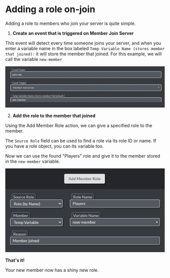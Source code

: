 # Adding a role on-join
Adding a role to members who join your server is quite simple.

1. **Create an event that is triggered on Member Join Server**

This event will detect every time someone joins your server, and when you enter a variable name in the box labeled `Temp Variable Name (stores member that joined):` it will store the member that joined. For this example, we will call the variable `new-member`

![](https://raw.githubusercontent.com/Silversunset01/dbm/master/screenshots/autorole1.PNG)

2. **Add the role to the member that joined**

Using the Add Member Role action, we can give a specified role to the member.

The `Source Role` field can be used to find a role via its role ID or name.
If you have a role object, you can its variable too.

Now we can use the found "Players" role and give it to the member stored in the `new-member` variable.

![](https://raw.githubusercontent.com/Silversunset01/dbm/master/screenshots/autorole2.PNG)

**That's it!**

Your new member now has a shiny new role.